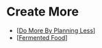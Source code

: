 # Create More

- [[Do More By Planning Less]]
- [[Fermented Food]]

[//begin]: # "Autogenerated link references for markdown compatibility"
[Do More By Planning Less]: ..\inbox\do-more-by-planning-less "Do More By Planning Less"
[Fermented Food]: ..\notes\fermented-food "Fermented Food"
[//end]: # "Autogenerated link references"